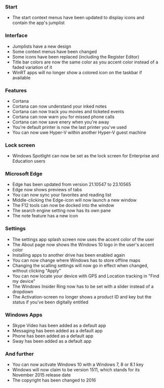 ### Start
- The start context menus have been updated to display icons and contain the app's jumplist

### Interface
- Jumplists have a new design
- Some context menus have been changed
- Some icons have been replaced (including the Register Editor)
- Title bar colors are now the same color as you accent color instead of a faded variation of it
- WinRT apps will no longer show a colored icon on the taskbar if available

### Features
- Cortana
 - Cortana can now understand your inked notes
 - Cortana can now track you movies and ticketed events
 - Cortana can now warn you for missed phone calls
 - Cortana can now save enery when you're away
- You're default printer is now the last printer you've used
- You can now uwe Hyper-V within another Hyper-V guest machine

### Lock screen
- Windows Spotlight can now be set as the lock screen for Enterprise and Education users

### Microsoft Edge
- Edge has been updated from version 21.10547 to 23.10565
- Edge now shows previews of tabs
- You can now sync your favorites and reading list
- Middle-clicking the Edge-icon will now launch a new window
- The F12 tools can now be docked into the window
- The search engine setting now has its own pane
- The note feature has a new icon

### Settings
- The settings app splash screen now uses the accent color of the user
- The About page now shows the Windows 10 logo in the user's accent color
- Installing apps to another drive has been enabled again
- You can now change where Windows has to store offline maps
- Changing the scalling settings will now go in effect when changed, without clicking "Apply"
- You can now locate your device with GPS and Location tracking in "Find my device"
- The Windows Insider Ring now has to be set with a slider instead of a dropdown
- The Activation-screen no longer shows a product ID and key but the status if you've been digitally entitled

### Windows Apps
- Skype Video has been added as a default app
- Messaging has been added as a default app
- Phone has been added as a default app
- Sway has been added as a default app

### And further
- You can now acitvate Windows 10 with a Windows 7, 8 or 8.1 key
- Windows will now claim to be version 1511, which stands for its November 2015 release date
- The copyright has been changed to 2016